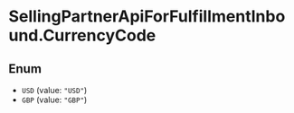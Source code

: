 # SellingPartnerApiForFulfillmentInbound.CurrencyCode

## Enum

* `USD` (value: `"USD"`)
* `GBP` (value: `"GBP"`)
